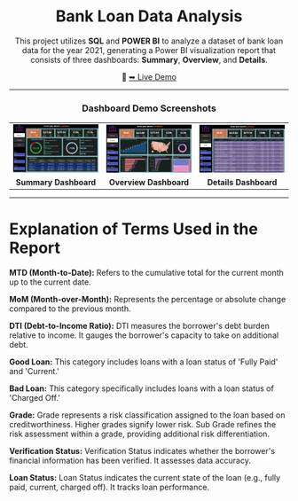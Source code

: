 <div align="center">

# Bank Loan Data Analysis

This project utilizes **SQL** and **POWER BI** to analyze a dataset of  bank loan data for the year 2021, generating a Power BI visualization report that consists of three dashboards: **Summary**, **Overview**, and **Details**.

🔗 [➥ Live Demo](your-live-demo-link-here)

---

### Dashboard Demo Screenshots

<table>
    <tr>
        <td><img src="https://github.com/irahul32/Bank-Loan-Report/blob/main/Sample%20screenshots/summary.png" alt="Summary Dashboard" width="300"/></td>
        <td><img src="https://github.com/irahul32/Bank-Loan-Report/blob/main/Sample%20screenshots/overview.png" alt="Overview Dashboard" width="300"/></td>
        <td><img src="https://github.com/irahul32/Bank-Loan-Report/blob/main/Sample%20screenshots/details.png" alt="Details Dashboard" width="300"/></td>
    </tr>
    <tr>
        <td align="center"><b>Summary Dashboard</b></td>
        <td align="center"><b>Overview Dashboard</b></td>
        <td align="center"><b>Details Dashboard</b></td>
    </tr>
</table>

---

</div>

# Explanation of Terms Used in the Report
**MTD (Month-to-Date):** Refers to the cumulative total for the current month up to the current date.

**MoM (Month-over-Month):** Represents the percentage or absolute change compared to the previous month.

**DTI (Debt-to-Income Ratio):** DTI measures the borrower's debt burden relative to income. It gauges the borrower's capacity to take on additional debt.

**Good Loan:** This category includes loans with a loan status of 'Fully Paid' and 'Current.'

**Bad Loan:** This category specifically includes loans with a loan status of 'Charged Off.'

**Grade:** Grade represents a risk classification assigned to the loan based on creditworthiness. Higher grades signify lower risk. Sub Grade refines the risk assessment within a grade, providing additional risk differentiation.

**Verification Status:** Verification Status indicates whether the borrower's financial information has been verified. It assesses data accuracy.

**Loan Status:** Loan Status indicates the current state of the loan (e.g., fully paid, current, charged off). It tracks loan performance.
